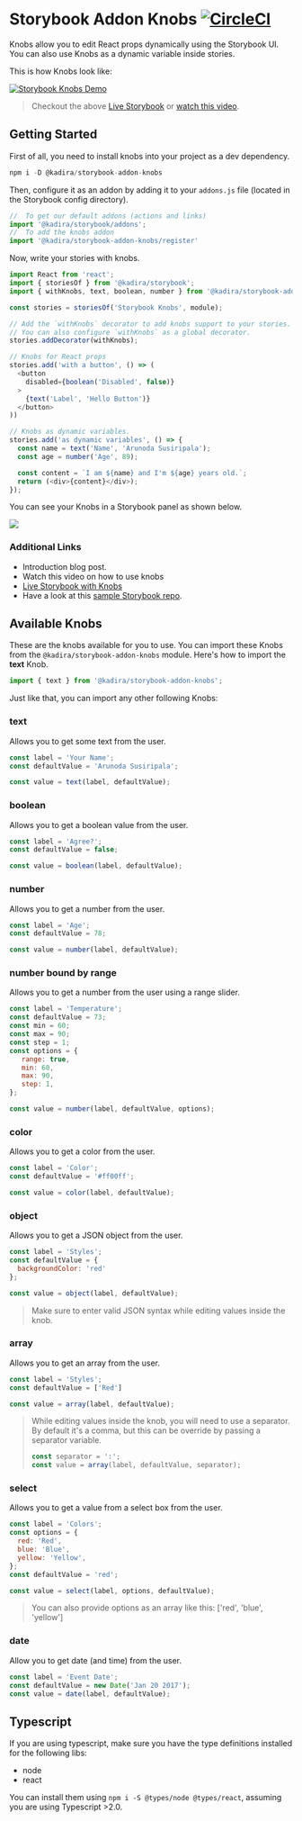 # Storybook Addon Knobs [![CircleCI](https://circleci.com/gh/storybooks/storybook-addon-knobs.svg?style=shield)](https://circleci.com/gh/storybooks/storybook-addon-knobs)

Knobs allow you to edit React props dynamically using the Storybook UI.
You can also use Knobs as a dynamic variable inside stories.

This is how Knobs look like:

[![Storybook Knobs Demo](docs/storybook-knobs-example.png)](https://git.io/vXdhZ)

> Checkout the above [Live Storybook](https://git.io/vXdhZ) or [watch this video](https://www.youtube.com/watch?v=kopW6vzs9dg&feature=youtu.be).

## Getting Started

First of all, you need to install knobs into your project as a dev dependency.

```js
npm i -D @kadira/storybook-addon-knobs
```

Then, configure it as an addon by adding it to your `addons.js` file (located in the Storybook config directory).

```js
//  To get our default addons (actions and links)
import '@kadira/storybook/addons';
//  To add the knobs addon
import '@kadira/storybook-addon-knobs/register'
```

Now, write your stories with knobs.

```js
import React from 'react';
import { storiesOf } from '@kadira/storybook';
import { withKnobs, text, boolean, number } from '@kadira/storybook-addon-knobs';

const stories = storiesOf('Storybook Knobs', module);

// Add the `withKnobs` decorator to add knobs support to your stories.
// You can also configure `withKnobs` as a global decorator.
stories.addDecorator(withKnobs);

// Knobs for React props
stories.add('with a button', () => (
  <button
    disabled={boolean('Disabled', false)}
  >
    {text('Label', 'Hello Button')}
  </button>
))

// Knobs as dynamic variables.
stories.add('as dynamic variables', () => {
  const name = text('Name', 'Arunoda Susiripala');
  const age = number('Age', 89);

  const content = `I am ${name} and I'm ${age} years old.`;
  return (<div>{content}</div>);
});
```

You can see your Knobs in a Storybook panel as shown below.

![](docs/demo.png)

### Additional Links

* Introduction blog post.
* Watch this video on how to use knobs
* [Live Storybook with Knobs](https://goo.gl/uX9WLf)
* Have a look at this [sample Storybook repo](https://github.com/kadira-samples/storybook-knobs-example).

## Available Knobs

These are the knobs available for you to use. You can import these Knobs from the `@kadira/storybook-addon-knobs` module.
Here's how to import the **text** Knob.

```js
import { text } from '@kadira/storybook-addon-knobs';
```

Just like that, you can import any other following Knobs:

### text

Allows you to get some text from the user.

```js
const label = 'Your Name';
const defaultValue = 'Arunoda Susiripala';

const value = text(label, defaultValue);
```

### boolean

Allows you to get a boolean value from the user.

```js
const label = 'Agree?';
const defaultValue = false;

const value = boolean(label, defaultValue);
```

### number

Allows you to get a number from the user.

```js
const label = 'Age';
const defaultValue = 78;

const value = number(label, defaultValue);
```

### number bound by range

Allows you to get a number from the user using a range slider.

```js
const label = 'Temperature';
const defaultValue = 73;
const min = 60;
const max = 90;
const step = 1;
const options = {
   range: true,
   min: 60,
   max: 90,
   step: 1,
};

const value = number(label, defaultValue, options);
```

### color

Allows you to get a color from the user.

```js
const label = 'Color';
const defaultValue = '#ff00ff';

const value = color(label, defaultValue);
```

### object

Allows you to get a JSON object from the user.

```js
const label = 'Styles';
const defaultValue = {
  backgroundColor: 'red'
};

const value = object(label, defaultValue);
```

> Make sure to enter valid JSON syntax while editing values inside the knob.

### array

Allows you to get an array from the user.

```js
const label = 'Styles';
const defaultValue = ['Red']

const value = array(label, defaultValue);
```

> While editing values inside the knob, you will need to use a separator. By default it's a comma, but this can be
 override by passing a separator variable.
> ```js
> const separator = ':';
> const value = array(label, defaultValue, separator);
> ```

### select

Allows you to get a value from a select box from the user.

```js
const label = 'Colors';
const options = {
  red: 'Red',
  blue: 'Blue',
  yellow: 'Yellow',
};
const defaultValue = 'red';

const value = select(label, options, defaultValue);
```

> You can also provide options as an array like this: ['red', 'blue', 'yellow']

### date

Allow you to get date (and time) from the user.

```js
const label = 'Event Date';
const defaultValue = new Date('Jan 20 2017');
const value = date(label, defaultValue);
```

## Typescript

If you are using typescript, make sure you have the type definitions installed for the following libs:

- node
- react

You can install them using `npm i -S @types/node @types/react`, assuming you are using Typescript >2.0.
